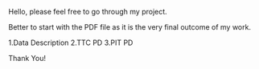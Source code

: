 Hello, please feel free to go through my project. 

Better to start with the PDF file as it is the very final outcome of my work. 

1.Data Description
2.TTC PD
3.PIT PD


Thank You!
